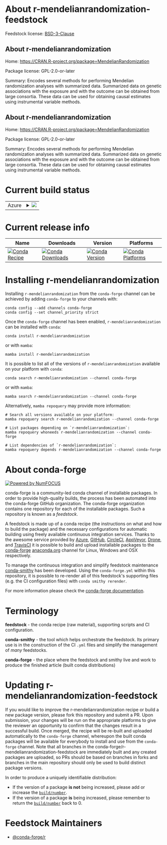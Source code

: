 About r-mendelianrandomization-feedstock
========================================

Feedstock license: [BSD-3-Clause](https://github.com/conda-forge/r-mendelianrandomization-feedstock/blob/main/LICENSE.txt)


About r-mendelianrandomization
------------------------------

Home: https://CRAN.R-project.org/package=MendelianRandomization

Package license: GPL-2.0-or-later

Summary: Encodes several methods for performing Mendelian randomization analyses with summarized data. Summarized data on genetic associations with the exposure and with the outcome can be obtained from large consortia. These data can be used for obtaining causal estimates using instrumental variable methods.

About r-mendelianrandomization
------------------------------

Home: https://CRAN.R-project.org/package=MendelianRandomization

Package license: GPL-2.0-or-later

Summary: Encodes several methods for performing Mendelian randomization analyses with summarized data. Summarized data on genetic associations with the exposure and with the outcome can be obtained from large consortia. These data can be used for obtaining causal estimates using instrumental variable methods.

Current build status
====================


<table>
    
  <tr>
    <td>Azure</td>
    <td>
      <details>
        <summary>
          <a href="https://dev.azure.com/conda-forge/feedstock-builds/_build/latest?definitionId=22879&branchName=main">
            <img src="https://dev.azure.com/conda-forge/feedstock-builds/_apis/build/status/r-mendelianrandomization-feedstock?branchName=main">
          </a>
        </summary>
        <table>
          <thead><tr><th>Variant</th><th>Status</th></tr></thead>
          <tbody><tr>
              <td>linux_64_r_base4.3</td>
              <td>
                <a href="https://dev.azure.com/conda-forge/feedstock-builds/_build/latest?definitionId=22879&branchName=main">
                  <img src="https://dev.azure.com/conda-forge/feedstock-builds/_apis/build/status/r-mendelianrandomization-feedstock?branchName=main&jobName=linux&configuration=linux%20linux_64_r_base4.3" alt="variant">
                </a>
              </td>
            </tr><tr>
              <td>linux_64_r_base4.4</td>
              <td>
                <a href="https://dev.azure.com/conda-forge/feedstock-builds/_build/latest?definitionId=22879&branchName=main">
                  <img src="https://dev.azure.com/conda-forge/feedstock-builds/_apis/build/status/r-mendelianrandomization-feedstock?branchName=main&jobName=linux&configuration=linux%20linux_64_r_base4.4" alt="variant">
                </a>
              </td>
            </tr><tr>
              <td>linux_aarch64_r_base4.3</td>
              <td>
                <a href="https://dev.azure.com/conda-forge/feedstock-builds/_build/latest?definitionId=22879&branchName=main">
                  <img src="https://dev.azure.com/conda-forge/feedstock-builds/_apis/build/status/r-mendelianrandomization-feedstock?branchName=main&jobName=linux&configuration=linux%20linux_aarch64_r_base4.3" alt="variant">
                </a>
              </td>
            </tr><tr>
              <td>linux_aarch64_r_base4.4</td>
              <td>
                <a href="https://dev.azure.com/conda-forge/feedstock-builds/_build/latest?definitionId=22879&branchName=main">
                  <img src="https://dev.azure.com/conda-forge/feedstock-builds/_apis/build/status/r-mendelianrandomization-feedstock?branchName=main&jobName=linux&configuration=linux%20linux_aarch64_r_base4.4" alt="variant">
                </a>
              </td>
            </tr><tr>
              <td>linux_ppc64le_r_base4.3</td>
              <td>
                <a href="https://dev.azure.com/conda-forge/feedstock-builds/_build/latest?definitionId=22879&branchName=main">
                  <img src="https://dev.azure.com/conda-forge/feedstock-builds/_apis/build/status/r-mendelianrandomization-feedstock?branchName=main&jobName=linux&configuration=linux%20linux_ppc64le_r_base4.3" alt="variant">
                </a>
              </td>
            </tr><tr>
              <td>linux_ppc64le_r_base4.4</td>
              <td>
                <a href="https://dev.azure.com/conda-forge/feedstock-builds/_build/latest?definitionId=22879&branchName=main">
                  <img src="https://dev.azure.com/conda-forge/feedstock-builds/_apis/build/status/r-mendelianrandomization-feedstock?branchName=main&jobName=linux&configuration=linux%20linux_ppc64le_r_base4.4" alt="variant">
                </a>
              </td>
            </tr><tr>
              <td>osx_64_r_base4.3</td>
              <td>
                <a href="https://dev.azure.com/conda-forge/feedstock-builds/_build/latest?definitionId=22879&branchName=main">
                  <img src="https://dev.azure.com/conda-forge/feedstock-builds/_apis/build/status/r-mendelianrandomization-feedstock?branchName=main&jobName=osx&configuration=osx%20osx_64_r_base4.3" alt="variant">
                </a>
              </td>
            </tr><tr>
              <td>osx_64_r_base4.4</td>
              <td>
                <a href="https://dev.azure.com/conda-forge/feedstock-builds/_build/latest?definitionId=22879&branchName=main">
                  <img src="https://dev.azure.com/conda-forge/feedstock-builds/_apis/build/status/r-mendelianrandomization-feedstock?branchName=main&jobName=osx&configuration=osx%20osx_64_r_base4.4" alt="variant">
                </a>
              </td>
            </tr><tr>
              <td>osx_arm64_r_base4.3</td>
              <td>
                <a href="https://dev.azure.com/conda-forge/feedstock-builds/_build/latest?definitionId=22879&branchName=main">
                  <img src="https://dev.azure.com/conda-forge/feedstock-builds/_apis/build/status/r-mendelianrandomization-feedstock?branchName=main&jobName=osx&configuration=osx%20osx_arm64_r_base4.3" alt="variant">
                </a>
              </td>
            </tr><tr>
              <td>osx_arm64_r_base4.4</td>
              <td>
                <a href="https://dev.azure.com/conda-forge/feedstock-builds/_build/latest?definitionId=22879&branchName=main">
                  <img src="https://dev.azure.com/conda-forge/feedstock-builds/_apis/build/status/r-mendelianrandomization-feedstock?branchName=main&jobName=osx&configuration=osx%20osx_arm64_r_base4.4" alt="variant">
                </a>
              </td>
            </tr><tr>
              <td>win_64_r_base4.3</td>
              <td>
                <a href="https://dev.azure.com/conda-forge/feedstock-builds/_build/latest?definitionId=22879&branchName=main">
                  <img src="https://dev.azure.com/conda-forge/feedstock-builds/_apis/build/status/r-mendelianrandomization-feedstock?branchName=main&jobName=win&configuration=win%20win_64_r_base4.3" alt="variant">
                </a>
              </td>
            </tr><tr>
              <td>win_64_r_base4.4</td>
              <td>
                <a href="https://dev.azure.com/conda-forge/feedstock-builds/_build/latest?definitionId=22879&branchName=main">
                  <img src="https://dev.azure.com/conda-forge/feedstock-builds/_apis/build/status/r-mendelianrandomization-feedstock?branchName=main&jobName=win&configuration=win%20win_64_r_base4.4" alt="variant">
                </a>
              </td>
            </tr>
          </tbody>
        </table>
      </details>
    </td>
  </tr>
</table>

Current release info
====================

| Name | Downloads | Version | Platforms |
| --- | --- | --- | --- |
| [![Conda Recipe](https://img.shields.io/badge/recipe-r--mendelianrandomization-green.svg)](https://anaconda.org/conda-forge/r-mendelianrandomization) | [![Conda Downloads](https://img.shields.io/conda/dn/conda-forge/r-mendelianrandomization.svg)](https://anaconda.org/conda-forge/r-mendelianrandomization) | [![Conda Version](https://img.shields.io/conda/vn/conda-forge/r-mendelianrandomization.svg)](https://anaconda.org/conda-forge/r-mendelianrandomization) | [![Conda Platforms](https://img.shields.io/conda/pn/conda-forge/r-mendelianrandomization.svg)](https://anaconda.org/conda-forge/r-mendelianrandomization) |

Installing r-mendelianrandomization
===================================

Installing `r-mendelianrandomization` from the `conda-forge` channel can be achieved by adding `conda-forge` to your channels with:

```
conda config --add channels conda-forge
conda config --set channel_priority strict
```

Once the `conda-forge` channel has been enabled, `r-mendelianrandomization` can be installed with `conda`:

```
conda install r-mendelianrandomization
```

or with `mamba`:

```
mamba install r-mendelianrandomization
```

It is possible to list all of the versions of `r-mendelianrandomization` available on your platform with `conda`:

```
conda search r-mendelianrandomization --channel conda-forge
```

or with `mamba`:

```
mamba search r-mendelianrandomization --channel conda-forge
```

Alternatively, `mamba repoquery` may provide more information:

```
# Search all versions available on your platform:
mamba repoquery search r-mendelianrandomization --channel conda-forge

# List packages depending on `r-mendelianrandomization`:
mamba repoquery whoneeds r-mendelianrandomization --channel conda-forge

# List dependencies of `r-mendelianrandomization`:
mamba repoquery depends r-mendelianrandomization --channel conda-forge
```


About conda-forge
=================

[![Powered by
NumFOCUS](https://img.shields.io/badge/powered%20by-NumFOCUS-orange.svg?style=flat&colorA=E1523D&colorB=007D8A)](https://numfocus.org)

conda-forge is a community-led conda channel of installable packages.
In order to provide high-quality builds, the process has been automated into the
conda-forge GitHub organization. The conda-forge organization contains one repository
for each of the installable packages. Such a repository is known as a *feedstock*.

A feedstock is made up of a conda recipe (the instructions on what and how to build
the package) and the necessary configurations for automatic building using freely
available continuous integration services. Thanks to the awesome service provided by
[Azure](https://azure.microsoft.com/en-us/services/devops/), [GitHub](https://github.com/),
[CircleCI](https://circleci.com/), [AppVeyor](https://www.appveyor.com/),
[Drone](https://cloud.drone.io/welcome), and [TravisCI](https://travis-ci.com/)
it is possible to build and upload installable packages to the
[conda-forge](https://anaconda.org/conda-forge) [anaconda.org](https://anaconda.org/)
channel for Linux, Windows and OSX respectively.

To manage the continuous integration and simplify feedstock maintenance
[conda-smithy](https://github.com/conda-forge/conda-smithy) has been developed.
Using the ``conda-forge.yml`` within this repository, it is possible to re-render all of
this feedstock's supporting files (e.g. the CI configuration files) with ``conda smithy rerender``.

For more information please check the [conda-forge documentation](https://conda-forge.org/docs/).

Terminology
===========

**feedstock** - the conda recipe (raw material), supporting scripts and CI configuration.

**conda-smithy** - the tool which helps orchestrate the feedstock.
                   Its primary use is in the construction of the CI ``.yml`` files
                   and simplify the management of *many* feedstocks.

**conda-forge** - the place where the feedstock and smithy live and work to
                  produce the finished article (built conda distributions)


Updating r-mendelianrandomization-feedstock
===========================================

If you would like to improve the r-mendelianrandomization recipe or build a new
package version, please fork this repository and submit a PR. Upon submission,
your changes will be run on the appropriate platforms to give the reviewer an
opportunity to confirm that the changes result in a successful build. Once
merged, the recipe will be re-built and uploaded automatically to the
`conda-forge` channel, whereupon the built conda packages will be available for
everybody to install and use from the `conda-forge` channel.
Note that all branches in the conda-forge/r-mendelianrandomization-feedstock are
immediately built and any created packages are uploaded, so PRs should be based
on branches in forks and branches in the main repository should only be used to
build distinct package versions.

In order to produce a uniquely identifiable distribution:
 * If the version of a package **is not** being increased, please add or increase
   the [``build/number``](https://docs.conda.io/projects/conda-build/en/latest/resources/define-metadata.html#build-number-and-string).
 * If the version of a package **is** being increased, please remember to return
   the [``build/number``](https://docs.conda.io/projects/conda-build/en/latest/resources/define-metadata.html#build-number-and-string)
   back to 0.

Feedstock Maintainers
=====================

* [@conda-forge/r](https://github.com/orgs/conda-forge/teams/r/)

